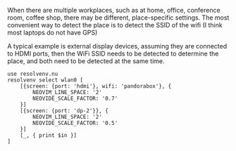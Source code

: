 When there are multiple workplaces, such as at home, office, conference room, coffee shop,
there may be different, place-specific settings. The most convenient way to detect the place
is to detect the SSID of the wifi (I think most laptops do not have GPS)

A typical example is external display devices, assuming they are connected to HDMI ports,
then the WiFi SSID needs to be detected to determine the place,
and both need to be detected at the same time.


```
use resolvenv.nu
resolvenv select wlan0 [
    [{screen: {port: 'hdmi'}, wifi: 'pandorabox'}, {
        NEOVIM_LINE_SPACE: '2'
        NEOVIDE_SCALE_FACTOR: '0.7'
    }]
    [{screen: {port: 'dp-2'}}, {
        NEOVIM_LINE_SPACE: '2'
        NEOVIDE_SCALE_FACTOR: '0.5'
    }]
    [_, { print $in }]
]
```
